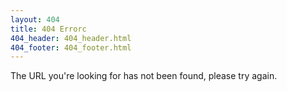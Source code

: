 ```yaml
---
layout: 404
title: 404 Errorc
404_header: 404_header.html
404_footer: 404_footer.html
---
```

The URL you're looking for has not been found, please try again.